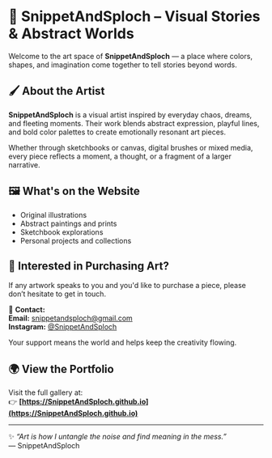 # 🎨 SnippetAndSploch – Visual Stories & Abstract Worlds

Welcome to the art space of **SnippetAndSploch** — a place where colors, shapes, and imagination come together to tell stories beyond words.

## 🖌️ About the Artist

**SnippetAndSploch** is a visual artist inspired by everyday chaos, dreams, and fleeting moments. Their work blends abstract expression, playful lines, and bold color palettes to create emotionally resonant art pieces.

Whether through sketchbooks or canvas, digital brushes or mixed media, every piece reflects a moment, a thought, or a fragment of a larger narrative.

## 🖼️ What's on the Website

- Original illustrations  
- Abstract paintings and prints  
- Sketchbook explorations  
- Personal projects and collections  

## 🛒 Interested in Purchasing Art?

If any artwork speaks to you and you'd like to purchase a piece, please don’t hesitate to get in touch.

📩 **Contact:**  
**Email:** snippetandsploch@gmail.com  
**Instagram:** [@SnippetAndSploch](https://instagram.com/snippetandsplotch)

Your support means the world and helps keep the creativity flowing.

## 🌍 View the Portfolio

Visit the full gallery at:  
👉 **[https://SnippetAndSploch.github.io](https://SnippetAndSploch.github.io)**

---

✨ *“Art is how I untangle the noise and find meaning in the mess.”*  
— SnippetAndSploch
